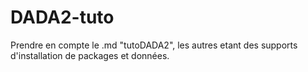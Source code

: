 # DADA2-tuto
Prendre en compte le .md "tutoDADA2", les autres etant des supports d'installation de packages et données.
